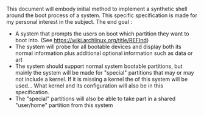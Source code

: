 This document will embody initial method to implement a synthetic shell around the boot process of a system. This specific specification is made for my personal interest in the subject.
The end goal :
- A system that prompts the users on boot which partition they want to boot into. (See https://wiki.archlinux.org/title/REFInd)
- The system will probe for all bootable devices and display both its normal information plus additional optional information such as data or art
- The system should support normal system bootable partitions, but mainly the system will be made for "special" partitions that may or may not include a kernel. If it is missing a kernel the of this system will be used... What kernel and its configuration will also be in this specification.
- The "special" partitions will also be able to take part in a shared "user/home" partition from this system